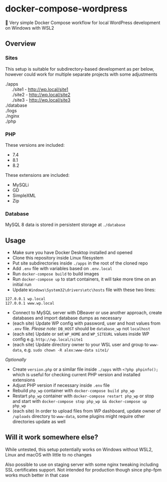 # docker-compose-wordpress

🐳 Very simple Docker Compose workflow for local WordPress development on Windows with WSL2

## Overview

### Sites

This setup is suitable for subdirectory-based development as per below, however could work for multiple separate projects with some adjustments

./apps<br />
&ensp;&ensp;&ensp;./site1 - http://wp.local/site1<br />
&ensp;&ensp;&ensp;./site2 - http://wp.local/site2<br />
&ensp;&ensp;&ensp;./site3 - http://wp.local/site3<br />
./database<br />
./logs<br />
./nginx<br />
./php<br />

### PHP

These versions are included:

-   7.4
-   8.1
-   8.2

These extensions are included:

-   MySQLi
-   GD
-   SimpleXML
-   Zip

### Database

MySQL 8 data is stored in persistent storage at `./database`

## Usage

-   Make sure you have Docker Desktop installed and opened
-   Clone this repository inside Linux filesystem
-   Put site subdirectories inside `./apps` in the root of the cloned repo
-   Add `.env` file with variables based on `.env.local`
-   Run `docker-compose build` to build images
-   Run `docker-compose up` to start containers, it will take more time on an initial run
-   Update `Windows\System32\drivers\etc\hosts` file with these two lines:

```
127.0.0.1 wp.local
127.0.0.1 www.wp.local
```

-   Connect to MySQL server with DBeaver or use another approach, create databases and import database dumps as necessary
-   (each site) Update WP config with password, user and host values from `.env` file. _Please note:_ `DB_HOST` should be `database_wp` not `localhost`
-   (each site) Update or set `WP_HOME` and `WP_SITEURL` values inside WP config e.g. `http://wp.local/site1`
-   (each site) Update directory owner to your WSL user and group to `www-data`, e.g. `sudo chown -R alex:www-data site1/`

_Optionally_

-   Create `version.php` or a similar file inside `./apps` with `<?php phpinfo();` which is useful for checking current PHP version and installed extensions
-   Adjust PHP version if necessary inside `.env` file
-   Rebuild `php_wp` container with `docker-compose build php_wp`
-   Restart `php_wp` container with `docker-compose restart php_wp` or stop and start with `docker-compose stop php_wp && docker-compose up php_wp`
-   (each site) In order to upload files from WP dashboard, update owner of `/uploads` directory to `www-data`, some plugins might require other directories update as well

## Will it work somewhere else?

While untested, this setup potentially works on Windows without WSL2, Linux and macOS with little to no changes

Also possible to use on staging server with some nginx tweaking including SSL certificates support. Not intended for production though since php-fpm works much better in that case
